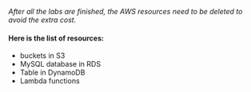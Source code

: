 *After all the labs are finished, the AWS resources need to be deleted to avoid the extra cost.*
#### Here is the list of resources:
- buckets in S3
- MySQL database in RDS
- Table in DynamoDB
- Lambda functions